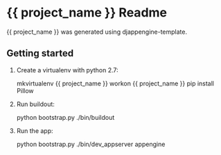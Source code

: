 {{ project_name }} Readme
=========================

{{ project_name }} was generated using djappengine-template.


Getting started
---------------

1. Create a virtualenv with python 2.7:

    mkvirtualenv {{ project_name }}
    workon {{ project_name }}
    pip install Pillow


2. Run buildout:

    python bootstrap.py
    ./bin/buildout


3. Run the app:

    python bootstrap.py
    ./bin/dev_appserver appengine
